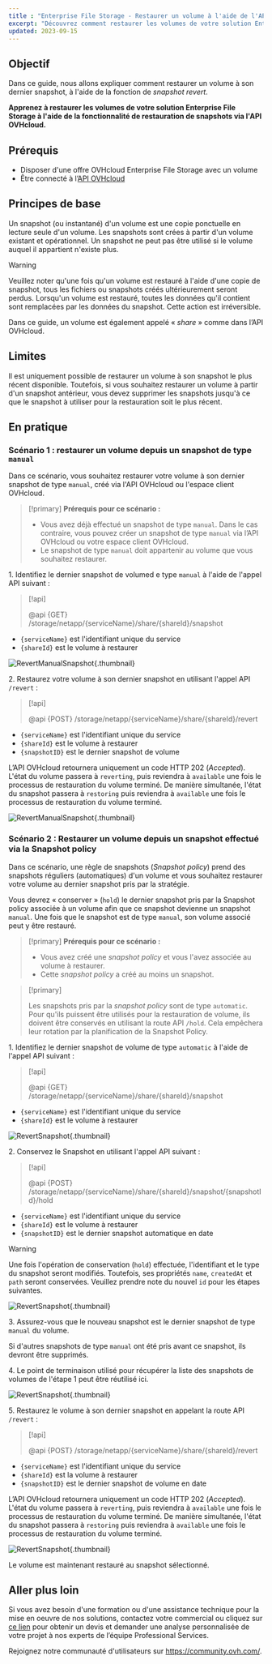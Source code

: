 ```yaml
---
title : "Enterprise File Storage - Restaurer un volume à l'aide de l'API de restauration de snapshots"
excerpt: "Découvrez comment restaurer les volumes de votre solution Enterprise File Storage grâce à la fonctionnalité de restauration de snapshots fournie par l'API OVHcloud"
updated: 2023-09-15
---
```


## Objectif

Dans ce guide, nous allons expliquer comment restaurer un volume à son dernier snapshot, à l'aide de la fonction de *snapshot revert*.

**Apprenez à restaurer les volumes de votre solution Enterprise File Storage à l'aide de la fonctionnalité de restauration de snapshots via l'API OVHcloud.**

## Prérequis

- Disposer d'une offre OVHcloud Enterprise File Storage avec un volume
- Être connecté à l’[API OVHcloud](https://api.ovh.com/)

## Principes de base

Un snapshot (ou instantané) d'un volume est une copie ponctuelle en lecture seule d'un volume.
Les snapshots sont crées à partir d'un volume existant et opérationnel. Un snapshot ne peut pas être utilisé si le volume auquel il appartient n'existe plus.

> [!warning]
>
> Veuillez noter qu'une fois qu'un volume est restauré à l'aide d'une copie de snapshot, tous les fichiers ou snapshots créés ultérieurement seront perdus. Lorsqu'un volume est restauré, toutes les données qu'il contient sont remplacées par les données du snapshot. Cette action est irréversible.
>

Dans ce guide, un volume est également appelé « *share* » comme dans l’API OVHcloud.

## Limites

Il est uniquement possible de restaurer un volume à son snapshot le plus récent disponible. Toutefois, si vous souhaitez restaurer un volume à partir d'un snapshot antérieur, vous devez supprimer les snapshots jusqu'à ce que le snapshot à utiliser pour la restauration soit le plus récent.

## En pratique

### Scénario 1 : restaurer un volume depuis un snapshot de type `manual`

Dans ce scénario, vous souhaitez restaurer votre volume à son dernier snapshot de type `manual`, créé via l'API OVHcloud ou l'espace client OVHcloud.

> [!primary]
> **Prérequis pour ce scénario :**
>
> - Vous avez déjà effectué un snapshot de type `manual`. Dans le cas contraire, vous pouvez créer un snapshot de type `manual` via l’API OVHcloud ou votre espace client OVHcloud.
> - Le snapshot de type `manual` doit appartenir au volume que vous souhaitez restaurer.

1\. Identifiez le dernier snapshot de volumed e type `manual` à l'aide de l'appel API suivant :

> [!api]
>
> @api {GET} /storage/netapp/{serviceName}/share/{shareId}/snapshot
>

- `{serviceName}` est l'identifiant unique du service
- `{shareId}` est le volume à restaurer 

![RevertManualSnapshot](images/use_case_1_step_1.png){.thumbnail}

2\. Restaurez votre volume à son dernier snapshot en utilisant l'appel API `/revert` : 

> [!api]
>
> @api {POST} /storage/netapp/{serviceName}/share/{shareId}/revert
>

- `{serviceName}` est l'identifiant unique du service
- `{shareId}` est le volume à restaurer
- `{snapshotID}` est le dernier snapshot de volume

L’API OVHcloud retournera uniquement un code HTTP 202 (*Accepted*).<br>
L'état du volume passera à `reverting`, puis reviendra à `available` une fois le processus de restauration du volume terminé. De manière simultanée, l'état du snapshot passera à `restoring` puis reviendra à `available` une fois le processus de restauration du volume terminé.

![RevertManualSnapshot](images/use_case_1_step_2.png){.thumbnail}

### Scénario 2 : Restaurer un volume depuis un snapshot effectué via la Snapshot policy

Dans ce scénario, une règle de snapshots (*Snapshot policy*) prend des snapshots réguliers (automatiques) d'un volume et vous souhaitez restaurer votre volume au dernier snapshot pris par la stratégie.

Vous devrez « conserver » (`hold`) le dernier snapshot pris par la Snapshot policy associée à un volume afin que ce snapshot devienne un snapshot `manual`. Une fois que le snapshot est de type `manual`, son volume associé peut y être restauré.

> [!primary]
> **Prérequis pour ce scénario :**
>
> - Vous avez créé une *snapshot policy* et vous l'avez associée au volume à restaurer.
> - Cette *snapshot policy*  a créé au moins un snapshot.

> [!primary]
>
> Les snapshots pris par la *snapshot policy*  sont de type `automatic`. Pour qu'ils puissent être utilisés pour la restauration de volume, ils doivent être conservés en utilisant la route API `/hold`. Cela empêchera leur rotation par la planification de la Snapshot Policy.
>

1\. Identifiez le dernier snapshot de volume de type `automatic` à l'aide de l'appel API suivant :

> [!api]
>
> @api {GET} /storage/netapp/{serviceName}/share/{shareId}/snapshot
>

- `{serviceName}` est l'identifiant unique du service
- `{shareId}` est le volume à restaurer

![RevertSnapshot](images/use_case_2_step_1.png){.thumbnail}

2\. Conservez le Snapshot en utilisant l'appel API suivant : 

> [!api]
>
> @api {POST} /storage/netapp/{serviceName}/share/{shareId}/snapshot/{snapshotId}/hold

- `{serviceName}` est l'identifiant unique du service
- `{shareId}` est le volume à restaurer
- `{snapshotID}` est le dernier snapshot automatique en date

> [!warning]
>
> Une fois l'opération de conservation (`hold`) effectuée, l'identifiant et le type du snapshot seront modifiés. Toutefois, ses propriétés `name`, `createdAt` et `path` seront conservées. Veuillez prendre note du nouvel `id` pour les étapes suivantes.
>

![RevertSnapshot](images/use_case_2_step_2.png){.thumbnail}

3\. Assurez-vous que le nouveau snapshot est le dernier snapshot de type `manual` du volume.

Si d'autres snapshots de type `manual` ont été pris avant ce snapshot, ils devront être supprimés.

4\. Le point de terminaison utilisé pour récupérer la liste des snapshots de volumes de l'étape 1 peut être réutilisé ici.

![RevertSnapshot](images/use_case_2_step_3.png){.thumbnail}

5\. Restaurez le volume à son dernier snapshot en appelant la route API `/revert` :

> [!api]
>
> @api {POST} /storage/netapp/{serviceName}/share/{shareId}/revert
>

- `{serviceName}` est l'identifiant unique du service
- `{shareId}` est la volume à restaurer
- `{snapshotID}` est le dernier snapshot de volume en date

L’API OVHcloud retournera uniquement un code HTTP 202 (*Accepted*).<br>
L'état du volume passera à `reverting`, puis reviendra à `available` une fois le processus de restauration du volume terminé. De manière simultanée, l'état du snapshot passera à `restoring` puis reviendra à `available` une fois le processus de restauration du volume terminé.

![RevertSnapshot](images/use_case_2_step_4.png){.thumbnail}

Le volume est maintenant restauré au snapshot sélectionné.

## Aller plus loin

Si vous avez besoin d'une formation ou d'une assistance technique pour la mise en oeuvre de nos solutions, contactez votre commercial ou cliquez sur [ce lien](https://www.ovhcloud.com/fr/professional-services/) pour obtenir un devis et demander une analyse personnalisée de votre projet à nos experts de l’équipe Professional Services.

Rejoignez notre communauté d'utilisateurs sur <https://community.ovh.com/>.

